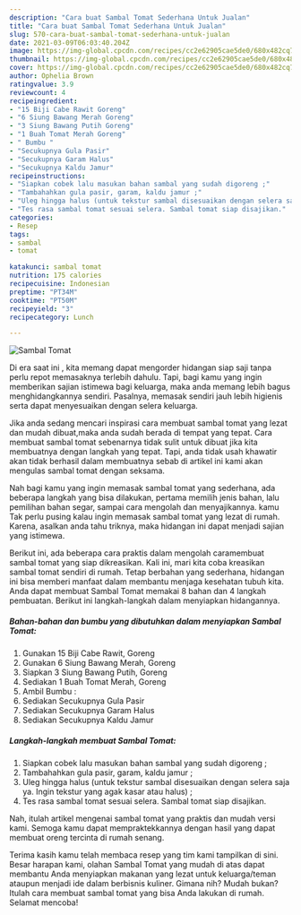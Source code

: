 ```yaml
---
description: "Cara buat Sambal Tomat Sederhana Untuk Jualan"
title: "Cara buat Sambal Tomat Sederhana Untuk Jualan"
slug: 570-cara-buat-sambal-tomat-sederhana-untuk-jualan
date: 2021-03-09T06:03:40.204Z
image: https://img-global.cpcdn.com/recipes/cc2e62905cae5de0/680x482cq70/sambal-tomat-foto-resep-utama.jpg
thumbnail: https://img-global.cpcdn.com/recipes/cc2e62905cae5de0/680x482cq70/sambal-tomat-foto-resep-utama.jpg
cover: https://img-global.cpcdn.com/recipes/cc2e62905cae5de0/680x482cq70/sambal-tomat-foto-resep-utama.jpg
author: Ophelia Brown
ratingvalue: 3.9
reviewcount: 4
recipeingredient:
- "15 Biji Cabe Rawit Goreng"
- "6 Siung Bawang Merah Goreng"
- "3 Siung Bawang Putih Goreng"
- "1 Buah Tomat Merah Goreng"
- " Bumbu "
- "Secukupnya Gula Pasir"
- "Secukupnya Garam Halus"
- "Secukupnya Kaldu Jamur"
recipeinstructions:
- "Siapkan cobek lalu masukan bahan sambal yang sudah digoreng ;"
- "Tambahahkan gula pasir, garam, kaldu jamur ;"
- "Uleg hingga halus (untuk tekstur sambal disesuaikan dengan selera saja ya. Ingin tekstur yang agak kasar atau halus) ;"
- "Tes rasa sambal tomat sesuai selera. Sambal tomat siap disajikan."
categories:
- Resep
tags:
- sambal
- tomat

katakunci: sambal tomat 
nutrition: 175 calories
recipecuisine: Indonesian
preptime: "PT34M"
cooktime: "PT50M"
recipeyield: "3"
recipecategory: Lunch

---
```



![Sambal Tomat](https://img-global.cpcdn.com/recipes/cc2e62905cae5de0/680x482cq70/sambal-tomat-foto-resep-utama.jpg)

Di era  saat ini , kita memang dapat mengorder hidangan siap saji tanpa perlu repot memasaknya terlebih dahulu. Tapi, bagi kamu yang ingin memberikan sajian istimewa bagi keluarga, maka anda memang lebih bagus menghidangkannya sendiri. Pasalnya, memasak sendiri jauh lebih higienis serta dapat menyesuaikan dengan selera keluarga.

Jika anda sedang mencari inspirasi cara membuat sambal tomat yang lezat dan mudah dibuat,maka anda sudah berada di tempat yang tepat. Cara membuat sambal tomat  sebenarnya tidak sulit untuk dibuat jika kita membuatnya dengan langkah yang tepat. Tapi, anda tidak usah khawatir akan tidak berhasil dalam membuatnya 
sebab di artikel ini kami akan mengulas sambal tomat dengan seksama.  



Nah bagi kamu yang ingin memasak sambal tomat yang sederhana, ada beberapa langkah yang bisa dilakukan, pertama memilih jenis bahan, lalu pemilihan bahan segar, sampai cara mengolah dan menyajikannya. kamu Tak perlu pusing kalau ingin memasak sambal tomat yang lezat di rumah. Karena, asalkan anda  tahu triknya, maka hidangan ini dapat menjadi sajian yang istimewa.

Berikut ini, ada beberapa cara praktis  dalam mengolah caramembuat sambal tomat yang siap dikreasikan. Kali ini, mari kita coba kreasikan sambal tomat sendiri di rumah. Tetap berbahan yang sederhana, hidangan ini bisa memberi manfaat dalam membantu menjaga kesehatan tubuh kita. Anda dapat membuat Sambal Tomat memakai 8 bahan dan 4 langkah pembuatan. Berikut ini langkah-langkah dalam menyiapkan hidangannya.

<!--inarticleads1-->

##### Bahan-bahan dan bumbu yang dibutuhkan dalam menyiapkan Sambal Tomat:

1. Gunakan 15 Biji Cabe Rawit, Goreng
1. Gunakan 6 Siung Bawang Merah, Goreng
1. Siapkan 3 Siung Bawang Putih, Goreng
1. Sediakan 1 Buah Tomat Merah, Goreng
1. Ambil  Bumbu :
1. Sediakan Secukupnya Gula Pasir
1. Sediakan Secukupnya Garam Halus
1. Sediakan Secukupnya Kaldu Jamur




<!--inarticleads2-->

##### Langkah-langkah membuat Sambal Tomat:

1. Siapkan cobek lalu masukan bahan sambal yang sudah digoreng ;
1. Tambahahkan gula pasir, garam, kaldu jamur ;
1. Uleg hingga halus (untuk tekstur sambal disesuaikan dengan selera saja ya. Ingin tekstur yang agak kasar atau halus) ;
1. Tes rasa sambal tomat sesuai selera. Sambal tomat siap disajikan.




Nah, itulah artikel mengenai  sambal tomat  yang praktis dan mudah versi kami. Semoga kamu dapat mempraktekkannya dengan hasil yang dapat membuat oreng tercinta di rumah senang. 

Terima kasih kamu telah membaca resep yang tim kami tampilkan di sini. Besar harapan kami, olahan  Sambal Tomat yang mudah di atas dapat membantu Anda menyiapkan makanan yang lezat untuk keluarga/teman ataupun menjadi ide dalam berbisnis kuliner. Gimana nih? Mudah bukan? Itulah cara membuat sambal tomat yang bisa Anda lakukan di rumah. Selamat mencoba!

